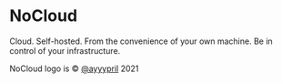 # NoCloud
Cloud. Self-hosted. From the convenience of your own machine. Be in control of your infrastructure.

NoCloud logo is © [@ayyypril](https://github.com/ayypril) 2021
